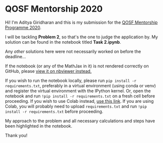 # QOSF Mentorship 2020

Hi! I'm Aditya Giridharan and this is my submission for the [QOSF Mentorship Programme 2020](https://qosf.org/qc_mentorship/).  

I will be tackling **Problem 2**, so that's the one to judge the application by. My solution can be found in the notebook titled **Task 2.ipynb**.
    
Any _other_ solutions here were not necessarily worked on before the deadline...

If the notebook (or any of the MathJax in it) is not rendered correctly on GitHub, please [view it on nbviewer instead.](https://nbviewer.jupyter.org/github/aditya-giri/qosf-mentorship-tasks/blob/master/Task%202.ipynb)
    
  
If you wish to run the notebook locally, please run `pip install -r requirements.txt`, preferably in a virtual environment (using conda or venv) and register the virtual environment with the IPython kernel. Or, open the notebook and run `!pip install -r requirements.txt` on a fresh cell before proceeding. If you wish to use Colab instead, [use this link](https://colab.research.google.com/github/aditya-giri/qosf-mentorship-tasks/blob/master/Task%202.ipynb). If you are using Colab, you will probably need to upload `requirements.txt` and run `!pip install -r requirements.txt` before proceeding.
  
My approach to the problem and all necessary calculations and steps have been highlighted in the notebook.

Thank you!

